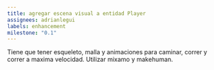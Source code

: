 ```yaml
---
title: agregar escena visual a entidad Player
assignees: adrianlegui
labels: enhancement
milestone: "0.1"
---
```

Tiene que tener esqueleto, malla y animaciones para caminar, correr y correr a maxima velocidad. Utilizar mixamo y makehuman.
